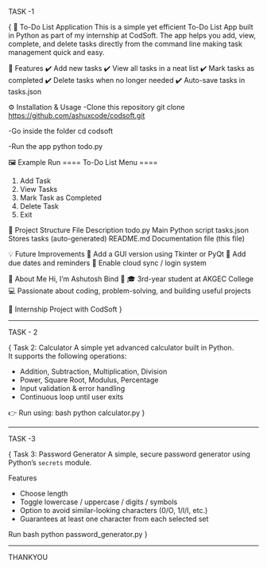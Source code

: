 TASK -1

{
📝 To-Do List Application
This is a simple yet efficient To-Do List App built in Python as part of my internship at CodSoft.
The app helps you add, view, complete, and delete tasks directly from the command line making task management quick and easy.


🚀 Features
✔️ Add new tasks
✔️ View all tasks in a neat list
✔️ Mark tasks as completed
✔️ Delete tasks when no longer needed
✔️ Auto-save tasks in tasks.json


⚙️ Installation & Usage
-Clone this repository
git clone https://github.com/ashuxcode/codsoft.git

-Go inside the folder
cd codsoft

-Run the app
python todo.py

🖼️ Example Run
==== To-Do List Menu ====
1. Add Task
2. View Tasks
3. Mark Task as Completed
4. Delete Task
5. Exit

📂 Project Structure
File	Description
todo.py	Main Python script
tasks.json	Stores tasks (auto-generated)
README.md	Documentation file (this file)

💡 Future Improvements
🔹 Add a GUI version using Tkinter or PyQt
🔹 Add due dates and reminders
🔹 Enable cloud sync / login system

🙋 About Me
Hi, I’m Ashutosh Bind 👋
🎓 3rd-year student at AKGEC College
💻 Passionate about coding, problem-solving, and building useful projects

🌟 Internship Project with CodSoft
}

---------------------------------------------------------------------------------------------------------------------------------------------------------------------------------------------------------------------


TASK - 2 

{
Task 2: Calculator
A simple yet advanced calculator built in Python.  
It supports the following operations:
- Addition, Subtraction, Multiplication, Division  
- Power, Square Root, Modulus, Percentage  
- Input validation & error handling  
- Continuous loop until user exits  

👉 Run using:
bash
python calculator.py
}

---------------------------------------------------------------------------------------------------------------------------------------------------------------------------------------------------------------------

TASK -3 

{
Task 3: Password Generator
A simple, secure password generator using Python’s `secrets` module.

Features
- Choose length
- Toggle lowercase / uppercase / digits / symbols
- Option to avoid similar-looking characters (0/O, 1/l/I, etc.)
- Guarantees at least one character from each selected set

Run
bash
python password_generator.py
}

---------------------------------------------------------------------------------------------------------------------------------------------------------------------------------------------------------------------

THANKYOU


